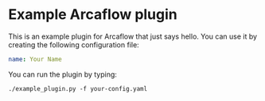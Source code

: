 # Example Arcaflow plugin

This is an example plugin for Arcaflow that just says hello. You can use it by creating the following configuration file:

```yaml
name: Your Name
```

You can run the plugin by typing:

```
./example_plugin.py -f your-config.yaml
```
